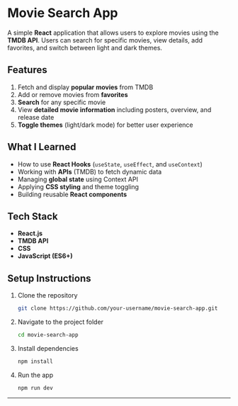 # Movie Search App

A simple **React** application that allows users to explore movies using the **TMDB API**.
Users can search for specific movies, view details, add favorites, and switch between light and dark themes.



##  Features

1.  Fetch and display **popular movies** from TMDB
2.  Add or remove movies from **favorites**
3.  **Search** for any specific movie
4.  View **detailed movie information** including posters, overview, and release date
5. **Toggle themes** (light/dark mode) for better user experience



##  What I Learned

* How to use **React Hooks** (`useState`, `useEffect`, and `useContext`)
* Working with **APIs** (TMDB) to fetch dynamic data
* Managing **global state** using Context API
* Applying **CSS styling** and theme toggling
* Building reusable **React components**



##  Tech Stack

* **React.js**
* **TMDB API**
* **CSS**
* **JavaScript (ES6+)**



##  Setup Instructions

1. Clone the repository

   ```bash
   git clone https://github.com/your-username/movie-search-app.git
   ```
2. Navigate to the project folder

   ```bash
   cd movie-search-app
   ```
3. Install dependencies

   ```bash
   npm install
   ```
5. Run the app

   ```bash
   npm run dev
   ```
---

